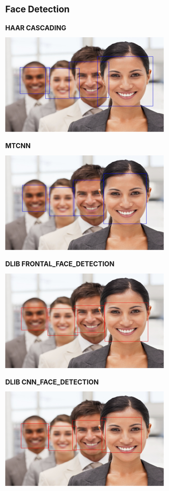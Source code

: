 # Face Detection


## HAAR CASCADING
<img height="300" width="600" src="FaceDetectionAnalysis/HaarResult/FaceDetected/img_40.jpg">


## MTCNN
<img height="300" width="600" src="FaceDetectionAnalysis/MTCNNResult/FaceDetected/img_40.jpg">


## DLIB FRONTAL_FACE_DETECTION
<img height="300" width="600" src="FaceDetectionAnalysis/DlibResult/FRONTAL_FACE_DETECTOR/FaceDetected/img_40.jpg">


## DLIB CNN_FACE_DETECTION
<img height="300" width="600" src="FaceDetectionAnalysis/DlibResult/CNN/FaceDetected/img_40.jpg">

